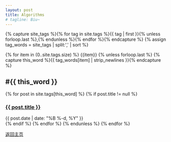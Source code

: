 ```yaml
---
layout: post
title: Algorithms
# tagline: Biu~
---
```


<div>

{% capture site_tags %}{% for tag in site.tags %}{{ tag | first }}{% unless forloop.last %},{% endunless %}{% endfor %}{% endcapture %}
{% assign tag_words = site_tags | split:',' | sort %}

<!-- 遍历所有有标签的文章并列出标题 -->
{% for item in (0..site.tags.size) %}
  {{item}}
  {% unless forloop.last %}
    {% capture this_word %}{{ tag_words[item] | strip_newlines }}{% endcapture %}
    <h2 id="{{ this_word | cgi_escape }}" class="tag-title">
      #{{ this_word }}
    </h2>
    <!-- lists all posts corresponding to specific tag -->
    {% for post in site.tags[this_word] %}
      {% if post.title != null %}
        <div class="tagged-post">
          <h3 class="title">
            <a href="{{ post.url | relative_url }}">
              {{ post.title }}
            </a>
          </h3>
          <div class="meta">
            {{ post.date | date: "%B %-d, %Y" }}
          </div>
        </div>
      {% endif %}
    {% endfor %}
  {% endunless %}
{% endfor %}

  </div>

[返回主页](https://zl323.github.io/)